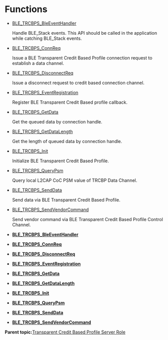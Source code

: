 # Functions

-   [BLE\_TRCBPS\_BleEventHandler](GUID-7CF99903-A80D-4D70-B2BA-E4A3DA761745.md)

    Handle BLE\_Stack events. This API should be called in the application while catching BLE\_Stack events.

-   [BLE\_TRCBPS\_ConnReq](GUID-033AF020-10C4-44E4-B63A-CA80ABBFDB43.md)

    Issue a BLE Transparent Credit Based Profile connection request to establish a data channel.

-   [BLE\_TRCBPS\_DisconnectReq](GUID-68253292-7DA5-4CFC-B427-B21B5817ABFC.md)

    Issue a disconnect request to credit based connection channel.

-   [BLE\_TRCBPS\_EventRegistration](GUID-1DBED9CF-48E4-4281-AC47-89A22EA54134.md)

    Register BLE Transparent Credit Based profile callback.

-   [BLE\_TRCBPS\_GetData](GUID-9CB2BAFE-FDF8-43EA-8E56-D058A1033570.md)

    Get the queued data by connection handle.

-   [BLE\_TRCBPS\_GetDataLength](GUID-D30D3DE3-83A9-4109-BCEB-220F4364C915.md)

    Get the length of queued data by connection handle.

-   [BLE\_TRCBPS\_Init](GUID-B4119700-59B5-4129-BDD3-6EFEEDE15DF6.md)

    Initialize BLE Transparent Credit Based Profile.

-   [BLE\_TRCBPS\_QueryPsm](GUID-2F798529-2888-46DE-B957-6AB45F5CA353.md)

    Query local L2CAP CoC PSM value of TRCBP Data Channel.

-   [BLE\_TRCBPS\_SendData](GUID-BA42E3B2-221B-4AAC-B14B-7CFD1A39CFAA.md)

    Send data via BLE Transparent Credit Based Profile.

-   [BLE\_TRCBPS\_SendVendorCommand](GUID-7BFD48CD-E74E-46A7-9499-8A80D53C3EEC.md)

    Send vendor command via BLE Transparent Credit Based Profile Control Channel.


-   **[BLE\_TRCBPS\_BleEventHandler](GUID-7CF99903-A80D-4D70-B2BA-E4A3DA761745.md)**  

-   **[BLE\_TRCBPS\_ConnReq](GUID-033AF020-10C4-44E4-B63A-CA80ABBFDB43.md)**  

-   **[BLE\_TRCBPS\_DisconnectReq](GUID-68253292-7DA5-4CFC-B427-B21B5817ABFC.md)**  

-   **[BLE\_TRCBPS\_EventRegistration](GUID-1DBED9CF-48E4-4281-AC47-89A22EA54134.md)**  

-   **[BLE\_TRCBPS\_GetData](GUID-9CB2BAFE-FDF8-43EA-8E56-D058A1033570.md)**  

-   **[BLE\_TRCBPS\_GetDataLength](GUID-D30D3DE3-83A9-4109-BCEB-220F4364C915.md)**  

-   **[BLE\_TRCBPS\_Init](GUID-B4119700-59B5-4129-BDD3-6EFEEDE15DF6.md)**  

-   **[BLE\_TRCBPS\_QueryPsm](GUID-2F798529-2888-46DE-B957-6AB45F5CA353.md)**  

-   **[BLE\_TRCBPS\_SendData](GUID-BA42E3B2-221B-4AAC-B14B-7CFD1A39CFAA.md)**  

-   **[BLE\_TRCBPS\_SendVendorCommand](GUID-7BFD48CD-E74E-46A7-9499-8A80D53C3EEC.md)**  


**Parent topic:**[Transparent Credit Based Profile Server Role](GUID-D3763F51-25D8-4D48-8198-DCE8EC287529.md)

